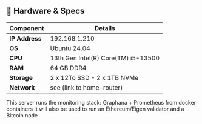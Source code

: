 
## 🧱 Hardware & Specs

| Component       | Details                                   |
|----------------|--------------------------------------------|
| **IP Address**  | 192.168.1.210                             |
| **OS**          | Ubuntu 24.04                              |
| **CPU**         | 13th Gen Intel(R) Core(TM) i5-13500       |
| **RAM**         | 64 GB DDR4                                |
| **Storage**     | 2 x 12To SSD - 2 x 1TB NVMe               |
| **Network**     | see (link to home-router)                 |


This server runs the monitoring stack: Graphana + Prometheus from docker containers
It will also be used to run an Ethereum/Eigen validator and a Bitcoin node